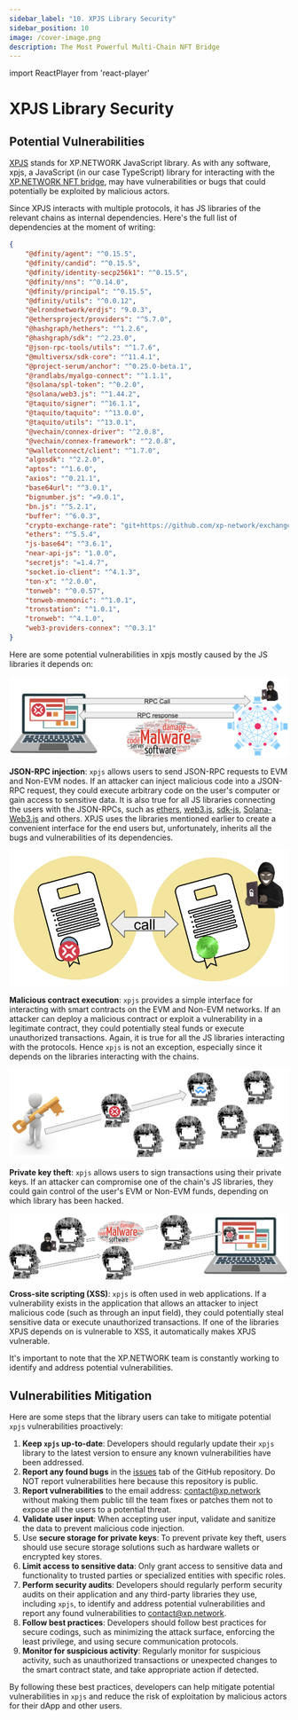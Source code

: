 ```yaml
---
sidebar_label: "10. XPJS Library Security"
sidebar_position: 10
image: /cover-image.png
description: The Most Powerful Multi-Chain NFT Bridge
---
```


import ReactPlayer from 'react-player'

# XPJS Library Security

## Potential Vulnerabilities

[XPJS](https://github.com/XP-NETWORK/xpjs/tree/bleeding-edge) stands for XP.NETWORK JavaScript library. As with any software, xpjs, a JavaScript (in our case TypeScript) library for interacting with the [XP.NETWORK NFT bridge](https://bridge.xp.network/#), may have vulnerabilities or bugs that could potentially be exploited by malicious actors. 

Since XPJS interacts with multiple protocols, it has JS libraries of the relevant chains as internal dependencies. Here's the full list of dependencies at the moment of writing:

```json
{
    "@dfinity/agent": "^0.15.5",
    "@dfinity/candid": "^0.15.5",
    "@dfinity/identity-secp256k1": "^0.15.5",
    "@dfinity/nns": "^0.14.0",
    "@dfinity/principal": "^0.15.5",
    "@dfinity/utils": "^0.0.12",
    "@elrondnetwork/erdjs": "9.0.3",
    "@ethersproject/providers": "^5.7.0",
    "@hashgraph/hethers": "^1.2.6",
    "@hashgraph/sdk": "^2.23.0",
    "@json-rpc-tools/utils": "^1.7.6",
    "@multiversx/sdk-core": "^11.4.1",
    "@project-serum/anchor": "^0.25.0-beta.1",
    "@randlabs/myalgo-connect": "^1.1.1",
    "@solana/spl-token": "^0.2.0",
    "@solana/web3.js": "^1.44.2",
    "@taquito/signer": "^16.1.1",
    "@taquito/taquito": "^13.0.0",
    "@taquito/utils": "^13.0.1",
    "@vechain/connex-driver": "^2.0.8",
    "@vechain/connex-framework": "^2.0.8",
    "@walletconnect/client": "^1.7.0",
    "algosdk": "^2.2.0",
    "aptos": "^1.6.0",
    "axios": "^0.21.1",
    "base64url": "^3.0.1",
    "bignumber.js": "=9.0.1",
    "bn.js": "^5.2.1",
    "buffer": "^6.0.3",
    "crypto-exchange-rate": "git+https://github.com/xp-network/exchange-rate#a2915673342ee33aedd1cb4a12b304c36f55fa15",
    "ethers": "^5.5.4",
    "js-base64": "^3.6.1",
    "near-api-js": "1.0.0",
    "secretjs": "=1.4.7",
    "socket.io-client": "^4.1.3",
    "ton-x": "^2.0.0",
    "tonweb": "^0.0.57",
    "tonweb-mnemonic": "^1.0.1",
    "tronstation": "^1.0.1",
    "tronweb": "^4.1.0",
    "web3-providers-connex": "^0.3.1"
}
```

Here are some potential vulnerabilities in xpjs mostly caused by the JS libraries it depends on:

![JSON-RPC](../../static/img/bridge3/RPC-Injection.png)

**JSON-RPC injection**: `xpjs` allows users to send JSON-RPC requests to EVM and Non-EVM nodes. If an attacker can inject malicious code into a JSON-RPC request, they could execute arbitrary code on the user's computer or gain access to sensitive data. It is also true for all JS libraries connecting the users with the JSON-RPCs, such as [ethers](https://docs.ethers.org/v6/), [web3.js](https://web3js.readthedocs.io/en/v1.8.2/), [sdk-js](https://docs.multiversx.com/sdk-and-tools/sdk-js/), [Solana-Web3.js](https://docs.solana.com/developing/clients/javascript-api) and others. XPJS uses the libraries mentioned earlier to create a convenient interface for the end users but, unfortunately, inherits all the bugs and vulnerabilities of its dependencies.

![Contract Malware](../../static/img/bridge3/Malicious-contract.png)

**Malicious contract execution**: `xpjs` provides a simple interface for interacting with smart contracts on the EVM and Non-EVM networks. If an attacker can deploy a malicious contract or exploit a vulnerability in a legitimate contract, they could potentially steal funds or execute unauthorized transactions. Again, it is true for all the JS libraries interacting with the protocols. Hence `xpjs` is not an exception, especially since it depends on the libraries interacting with the chains.

![Key Theft](../../static/img/bridge3/Private-key-theft.png)

**Private key theft**: `xpjs` allows users to sign transactions using their private keys. If an attacker can compromise one of the chain's JS libraries, they could gain control of the user's EVM or Non-EVM funds, depending on which library has been hacked.

![XSS](../../static/img/bridge3/XSS.png)

**Cross-site scripting (XSS)**: `xpjs` is often used in web applications. If a vulnerability exists in the application that allows an attacker to inject malicious code (such as through an input field), they could potentially steal sensitive data or execute unauthorized transactions. If one of the libraries XPJS depends on is vulnerable to XSS, it automatically makes XPJS vulnerable.

It's important to note that the XP.NETWORK team is constantly working to identify and address potential vulnerabilities.

## Vulnerabilities Mitigation

Here are some steps that the library users can take to mitigate potential `xpjs` vulnerabilities proactively:

1. **Keep `xpjs` up-to-date**: Developers should regularly update their `xpjs` library to the latest version to ensure any known vulnerabilities have been addressed.
2. **Report any found bugs** in the [issues](https://github.com/XP-NETWORK/xpjs/issues) tab of the GitHub repository. Do NOT report vulnerabilities here because this repository is public.
3. **Report vulnerabilities** to the email address: contact@xp.network without making them public till the team fixes or patches them not to expose all the users to a potential threat.
4. **Validate user input**: When accepting user input, validate and sanitize the data to prevent malicious code injection.
5. Use **secure storage for private keys**: To prevent private key theft, users should use secure storage solutions such as hardware wallets or encrypted key stores.
6. **Limit access to sensitive data**: Only grant access to sensitive data and functionality to trusted parties or specialized entities with specific roles.
7. **Perform security audits**: Developers should regularly perform security audits on their application and any third-party libraries they use, including `xpjs`, to identify and address potential vulnerabilities and report any found vulnerabilities to contact@xp.network.
8. **Follow best practices**: Developers should follow best practices for secure codings, such as minimizing the attack surface, enforcing the least privilege, and using secure communication protocols.
9. **Monitor for suspicious activity**: Regularly monitor for suspicious activity, such as unauthorized transactions or unexpected changes to the smart contract state, and take appropriate action if detected.

By following these best practices, developers can help mitigate potential vulnerabilities in `xpjs` and reduce the risk of exploitation by malicious actors for their dApp and other users.